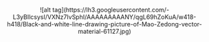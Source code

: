 <p align="center">
![alt tag](https://lh3.googleusercontent.com/-L3yBIlcsysI/VXNz7IvSphI/AAAAAAAAANY/qgL69hZoKuA/w418-h418/Black-and-white-line-drawing-picture-of-Mao-Zedong-vector-material-61127.jpg)
</p>

